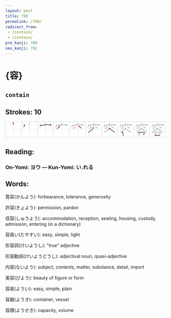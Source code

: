 ```yaml
---
layout: post
title: 790
permalink: /790/
redirect_from:
 - /contain/
 - /contain/
pre_kanji: 789
nex_kanji: 791
---
```


# {容}

## `contain`

## Strokes: 10

<div class="stroke"><img src="../images/E5AEB9.png" /></div>

## Reading:

### On-Yomi: ヨウ &mdash; Kun-Yomi: い.れる

## Words:

寛容(かんよう): forbearance, tolerance, generosity

許容(きょよう): permission, pardon

収容(しゅうよう): accommodation, reception, seating, housing, custody, admission, entering (in a dictionary)

容易い(たやすい): easy, simple, light

形容詞(けいようし): "true" adjective

形容動詞(けいようどうし): adjectival noun, quasi-adjective

内容(ないよう): subject, contents, matter, substance, detail, import

美容(びよう): beauty of figure or form

容易(ようい): easy, simple, plain

容器(ようき): container, vessel

容積(ようせき): capacity, volume
